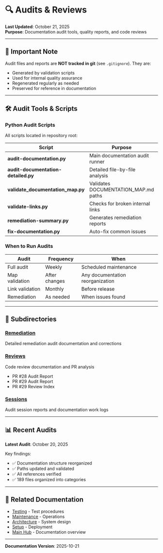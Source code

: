# 🔍 Audits & Reviews

**Last Updated**: October 21, 2025  
**Purpose**: Documentation audit tools, quality reports, and code reviews

---

## 📍 Important Note

Audit files and reports are **NOT tracked in git** (see `.gitignore`). They are:
- Generated by validation scripts
- Used for internal quality assurance
- Regenerated regularly as needed
- Preserved for reference in documentation

---

## 🛠️ Audit Tools & Scripts

### Python Audit Scripts

All scripts located in repository root:

| Script | Purpose | Usage |
|--------|---------|-------|
| **audit-documentation.py** | Main documentation audit runner | `python3 audit-documentation.py` |
| **audit-documentation-detailed.py** | Detailed file-by-file analysis | `python3 audit-documentation-detailed.py` |
| **validate_documentation_map.py** | Validates DOCUMENTATION_MAP.md paths | `python3 validate_documentation_map.py` |
| **validate-links.py** | Checks for broken internal links | `python3 validate-links.py` |
| **remediation-summary.py** | Generates remediation reports | `python3 remediation-summary.py` |
| **fix-documentation.py** | Auto-fix common issues | `python3 fix-documentation.py` |

### When to Run Audits

| Audit | Frequency | When |
|-------|-----------|------|
| Full audit | Weekly | Scheduled maintenance |
| Map validation | After changes | Any documentation reorganization |
| Link validation | Monthly | Before release |
| Remediation | As needed | When issues found |

---

## 📂 Subdirectories

### [Remediation](./remediation/INDEX.md)
Detailed remediation audit documentation and corrections

### [Reviews](./reviews/INDEX.md)
Code review documentation and PR analysis
- PR #28 Audit Report
- PR #29 Audit Report
- PR #29 Review Index

### [Sessions](./sessions/INDEX.md)
Audit session reports and documentation work logs

---

## 📊 Recent Audits

**Latest Audit**: October 20, 2025

Key findings:
- ✅ Documentation structure reorganized
- ✅ Paths updated and validated
- ✅ All references verified
- ✅ 189 files organized into categories

---

## 🔗 Related Documentation

- [Testing](../testing/INDEX.md) - Test procedures
- [Maintenance](../maintenance/INDEX.md) - Operations
- [Architecture](../design/INDEX.md) - System design
- [Setup](../setup/INDEX.md) - Deployment
- [Main Hub](../INDEX.md) - Documentation overview

---

**Documentation Version**: 2025-10-21
